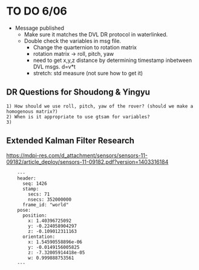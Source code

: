 # TO DO 6/06
  - Message published
    - Make sure it matches the DVL DR protocol in waterlinked.
    - Double check the variables in msg file.
      - Change the quarternion to rotation matrix
      - rotation matrix -> roll, pitch, yaw
      - need to get x,y,z distance by determining timestamp inbetween DVL msgs. d=v*t
      - stretch: std measure (not sure how to get it)

 ## DR Questions for Shoudong & Yingyu
    1) How should we use roll, pitch, yaw of the rover? (should we make a homogenous matrix?)
    2) When is it appropriate to use gtsam for variables?
    3)

## Extended Kalman Filter Research
https://mdpi-res.com/d_attachment/sensors/sensors-11-09182/article_deploy/sensors-11-09182.pdf?version=1403316184


        ---
        header: 
          seq: 1426
          stamp: 
            secs: 71
            nsecs: 352000000
          frame_id: "world"
        pose: 
          position: 
            x: 1.40396725092
            y: -0.224058904297
            z: -0.109012311163
          orientation: 
            x: 1.54590558896e-06
            y: -0.0149156005825
            z: -7.32005914418e-05
            w: 0.999888753561
        ---

